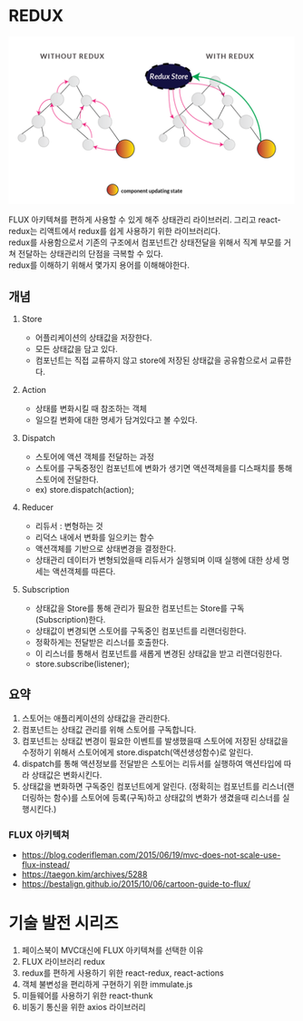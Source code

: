 # REDUX

![](../resource/img/redux.png)

FLUX 아키텍쳐를 편하게 사용할 수 있게 해주 상태관리 라이브러리.
그리고 react-redux는 리액트에서 redux를 쉽게 사용하기 위한 라이브러리다.<br>
redux를 사용함으로서 기존의 구조에서 컴포넌트간 상태전달을 위해서 직계 부모를 거쳐 전달하는 상태관리의 단점을 극복할 수 있다.<br>
redux를 이해하기 위해서 몇가지 용어를 이해해야한다.<br>






## 개념

1. Store
    - 어플리케이션의 상태값을 저장한다.
    - 모든 상태값을 담고 있다.
    - 컴포넌트는 직접 교류하지 않고 store에 저장된 상태값을 공유함으로서 교류한다.


2. Action
    - 상태를 변화시킬 때 참조하는 객체
    - 일으킬 변화에 대한 명세가 담겨있다고 볼 수있다.

3. Dispatch
    - 스토어에 액션 객체를 전달하는 과정
    - 스토어를 구독중정인 컴포넌트에 변화가 생기면 액션객체을를 디스패치를 통해 스토어에 전달한다.
    - ex) store.dispatch(action);

4. Reducer
    - 리듀서 : 변형하는 것
    - 리덕스 내에서 변화를 일으키는 함수
    - 액션객체를 기반으로 상태변경을 결정한다.
    - 상태관리 데이터가 변형되었을때 리듀서가 실행되며 이때 실행에 대한 상세 명세는 액션객체를 따른다.

5. Subscription
    - 상태값을 Store를 통해 관리가 필요한 컴포넌트는
    Store를 구독(Subscription)한다.
    - 상태값이 변경되면 스토어를 구독중인 컴포넌트를 리랜더링한다.
    - 정확하게는 전달받은 리스너를 호출한다.
    - 이 리스너를 통해서 컴포넌트를 새롭게 변경된 상태값을 받고 리랜더링한다.
    - store.subscribe(listener);

   
## 요약

1. 스토어는 애플리케이션의 상태값을 관리한다.
2. 컴포넌트는 상태값 관리를 위해 스토어를 구독합니다.
3. 컴포넌트는 상태값 변경이 필요한 이벤트를 발생했을때
스토어에 저장된 상태값을 수정하기 위해서 스토어에게
store.dispatch(액션생성함수)로 알린다.
4. dispatch를 통해 액션정보를 전달받은 스토어는 리듀서를 실행하여
액션타입에 따라 상태값은 변화시킨다.
5. 상태값을 변화하면 구독중인 컴포넌트에게 알린다.
(정확히는 컴포넌트를 리스너(랜더링하는 함수)를 스토어에 등록(구독)하고 상태값의 변화가 생겼을때 리스너를 실행시킨다.)





### FLUX 아키텍쳐

- https://blog.coderifleman.com/2015/06/19/mvc-does-not-scale-use-flux-instead/
- https://taegon.kim/archives/5288
- https://bestalign.github.io/2015/10/06/cartoon-guide-to-flux/


# 기술 발전 시리즈

1. 페이스북이 MVC대신에 FLUX 아키텍쳐를 선택한 이유
2. FLUX 라이브러리 redux
3. redux를 편하게 사용하기 위한 react-redux, react-actions
4. 객체 불변성을 편리하게 구현하기 위한 immulate.js
5. 미들웨어를 사용하기 위한 react-thunk
6. 비동기 통신을 위한 axios 라이브러리